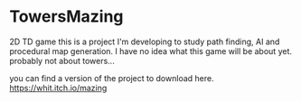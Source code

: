 # TowersMazing
2D TD game
this is a project I'm developing to study path finding, AI and procedural map generation.
I have no idea what this game will be about yet.
probably not about towers...

you can find a version of the project to download here.
https://whit.itch.io/mazing
